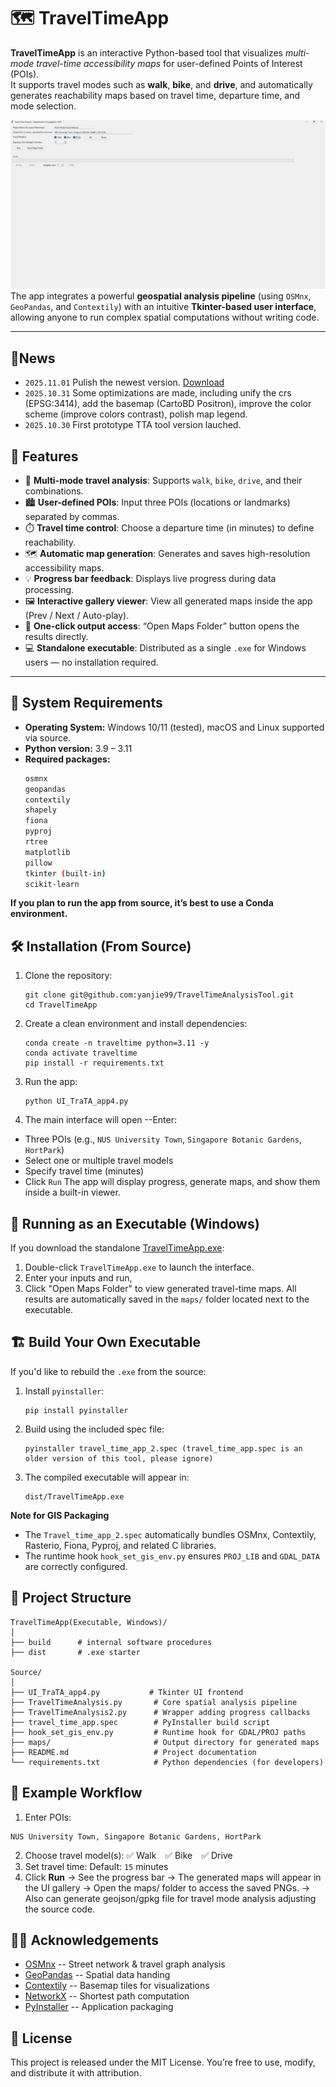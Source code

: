 # 🗺️ TravelTimeApp

**TravelTimeApp** is an interactive Python-based tool that visualizes *multi-mode travel-time accessibility maps* for user-defined Points of Interest (POIs).  
It supports travel modes such as **walk**, **bike**, and **drive**, and automatically generates reachability maps based on travel time, departure time, and mode selection.

![Description](Promotion_TTApp/maps/animation.gif)
The app integrates a powerful **geospatial analysis pipeline** (using `OSMnx`, `GeoPandas`, and `Contextily`) with an intuitive **Tkinter-based user interface**, allowing anyone to run complex spatial computations without writing code.

---

## 📰News
- `2025.11.01` Pulish the newest version. [Download](https://drive.google.com/file/d/1FqYVxypWEH1Gw66AnBZPPSOCh-xaJVLQ/view?usp=sharing)
- `2025.10.31` Some optimizations are made, including unify the crs (EPSG:3414), add the basemap (CartoBD Positron), improve the color scheme (improve colors contrast), polish map legend. 
- `2025.10.30` First prototype TTA tool version lauched.


## 🚀 Features

- 🧭 **Multi-mode travel analysis**: Supports `walk`, `bike`, `drive`, and their combinations.
- 🏙️ **User-defined POIs**: Input three POIs (locations or landmarks) separated by commas.
- ⏱️ **Travel time control**: Choose a departure time (in minutes) to define reachability.
- 🗺️ **Automatic map generation**: Generates and saves high-resolution accessibility maps.
- 💡 **Progress bar feedback**: Displays live progress during data processing.
- 🖼️ **Interactive gallery viewer**: View all generated maps inside the app (Prev / Next / Auto-play).
- 📂 **One-click output access**: “Open Maps Folder” button opens the results directly.
- 💻 **Standalone executable**: Distributed as a single `.exe` for Windows users — no installation required.

---

## 🧩 System Requirements

- **Operating System:** Windows 10/11 (tested), macOS and Linux supported via source.
- **Python version:** 3.9 – 3.11  
- **Required packages:**
  ```bash
  osmnx
  geopandas
  contextily
  shapely
  fiona
  pyproj
  rtree
  matplotlib
  pillow
  tkinter (built-in)
  scikit-learn

**If you plan to run the app from source, it’s best to use a Conda environment.**

## 🛠️ Installation (From Source)
1. Clone the repository:
   ```
   git clone git@github.com:yanjie99/TravelTimeAnalysisTool.git
   cd TravelTimeApp
   ```
2. Create a clean environment and install dependencies:
   ```
   conda create -n traveltime python=3.11 -y
   conda activate traveltime
   pip install -r requirements.txt
   ```
3. Run the app:
   ```
   python UI_TraTA_app4.py
   ```
4. The main interface will open --Enter:
- Three POIs (e.g., `NUS University Town`, `Singapore Botanic Gardens`, `HortPark`)
- Select one or multiple travel models
- Specify travel time (minutes)
- Click `Run`
The app will display progress, generate maps, and show them inside a built-in viewer.

## 🧮 Running as an Executable (Windows)
If you download the standalone [TravelTimeApp.exe](https://drive.google.com/file/d/1sv6KpXRxgJfHwldzDYFUsb9VhSkK2J20/view?usp=sharing):
1. Double-click `TravelTimeApp.exe` to launch the interface.
2. Enter your inputs and run,
3. Click "Open Maps Folder" to view generated travel-time maps.
All results are automatically saved in the `maps/` folder located next to the executable.

## 🏗️ Build Your Own Executable
If you'd like to rebuild the `.exe` from the source:
1. Install `pyinstaller`:
   ```
   pip install pyinstaller
   ```
2. Build using the included spec file:
   ```
   pyinstaller travel_time_app_2.spec (travel_time_app.spec is an older version of this tool, please ignore)
3. The compiled executable will appear in:
   ```
   dist/TravelTimeApp.exe
   ```
**Note for GIS Packaging**
- The `Travel_time_app_2.spec` automatically bundles OSMnx, Contextily, Rasterio, Fiona, Pyproj, and related C libraries.
- The runtime hook `hook_set_gis_env.py` ensures `PROJ_LIB` and `GDAL_DATA` are correctly configured.

## 📁 Project Structure
```
TravelTimeApp(Executable, Windows)/
│
├── build      # internal software procedures
├── dist       # .exe starter

Source/
│
├── UI_TraTA_app4.py           # Tkinter UI frontend
├── TravelTimeAnalysis.py       # Core spatial analysis pipeline
├── TravelTimeAnalysis2.py      # Wrapper adding progress callbacks
├── travel_time_app.spec        # PyInstaller build script
├── hook_set_gis_env.py         # Runtime hook for GDAL/PROJ paths
├── maps/                       # Output directory for generated maps
├── README.md                   # Project documentation
└── requirements.txt            # Python dependencies (for developers)
```

## 🧭 Example Workflow
1. Enter POIs:
```
NUS University Town, Singapore Botanic Gardens, HortPark
```
2. Choose travel model(s):
✅ Walk ✅ Bike ✅ Drive
3. Set travel time:
Default: `15` minutes
4. Click **Run**
→ See the progress bar
→ The generated maps will appear in the UI gallery
→ Open the maps/ folder to access the saved PNGs.
→ Also can generate geojson/gpkg file for travel mode analysis adjusting the source code. 

## 🧑‍💻 Acknowledgements
- [OSMnx](https://github.com/gboeing/osmnx) -- Street network & travel graph analysis
- [GeoPandas](https://geopandas.org/) -- Spatial data handing
- [Contextily](https://contextily.readthedocs.io/) -- Basemap tiles for visualizations
- [NetworkX](https://networkx.org/) -- Shortest path computation
- [PyInstaller](https://pyinstaller.org/) -- Application packaging


## 📜 License
This project is released under the MIT License.
You’re free to use, modify, and distribute it with attribution.

